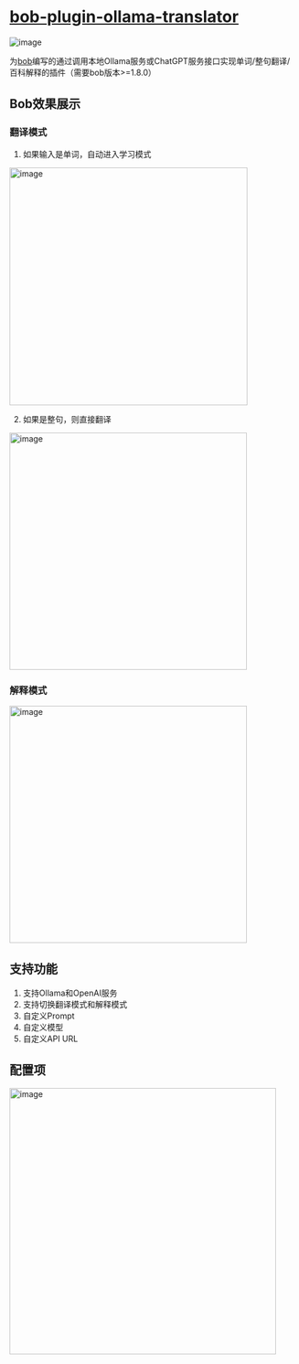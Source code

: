 # **[bob-plugin-ollama-translator](https://github.com/CaicoLeung/bob-plugin-ollama-translator)**
![image](https://github.com/user-attachments/assets/8f4fb2e9-f6c0-4fb9-9783-55ce5739fbf8)

为[bob](https://bobtranslate.com/)编写的通过调用本地Ollama服务或ChatGPT服务接口实现单词/整句翻译/百科解释的插件（需要bob版本>=1.8.0）

## Bob效果展示
### 翻译模式
1. 如果输入是单词，自动进入学习模式
  <img width="416" alt="image" src="https://github.com/user-attachments/assets/2121dd9e-7741-44ca-b02e-a74a312a665b">


2. 如果是整句，则直接翻译
  <img width="415" alt="image" src="https://github.com/user-attachments/assets/82a60fd3-1b9f-4c20-88bb-914e2036e3d8">


### 解释模式
  <img width="415" alt="image" src="https://github.com/user-attachments/assets/ac38c1e0-1dd8-448c-9d78-46d39659ea18">


## 支持功能
1. 支持Ollama和OpenAI服务
2. 支持切换翻译模式和解释模式
3. 自定义Prompt
4. 自定义模型
5. 自定义API URL

## 配置项
  <img width="466" alt="image" src="https://github.com/user-attachments/assets/816f2c65-ab2d-4152-bf96-82654bcbfc25">

